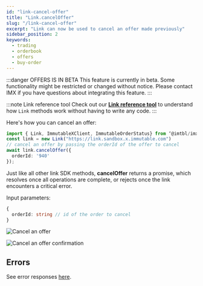 ```yaml
---
id: "link-cancel-offer"
title: "Link.cancelOffer"
slug: "/link-cancel-offer"
excerpt: "Link can now be used to cancel an offer made previously"
sidebar_position: 2
keywords:
  - trading
  - orderbook
  - offers
  - buy-order
---
```


:::danger OFFERS IS IN BETA
This feature is currently in beta. Some functionality might be restricted or changed without notice. Please contact IMX if you have questions about integrating this feature.
:::

:::note Link reference tool
Check out our **[Link reference tool](https://tools.immutable.com/link-reference/)** to understand how `Link` methods work without having to write any code.
:::

Here's how you can cancel an offer:

```typescript
import { Link, ImmutableXClient, ImmutableOrderStatus} from ‘@imtbl/imx-sdk’;
const link = new Link("https://link.sandbox.x.immutable.com")
// cancel an offer by passing the orderId of the offer to cancel
await link.cancelOffer({
  orderId: '940'
});
```

Just like all other link SDK methods, **cancelOffer** returns a promise, which resolves once all operations are complete, or rejects once the link encounters a critical error.

Input parameters:
```typescript
{
  orderId: string // id of the order to cancel
}
```

![Cancel an offer](/img/link-offers/cancel-offer-prompt.png "Cancel an offer")

![Cancel an offer confirmation](/img/link-offers/cancel-offer-success.png "Cancel an offer confirmation")

## Errors

See error responses [here](./../link-errors.md#offers).